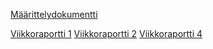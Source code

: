 [Määrittelydokumentti](https://github.com/ellenra/number-recognition-neural-network/blob/main/dokumentaatio/M%C3%A4%C3%A4rittelydokumentti.md)

[Viikkoraportti 1](https://github.com/ellenra/number-recognition-neural-network/blob/main/dokumentaatio/Viikkoraportti_1.md)
[Viikkoraportti 2](https://github.com/ellenra/number-recognition-neural-network/blob/main/dokumentaatio/Viikkoraportti_2.md)
[Viikkoraportti 4](https://github.com/ellenra/number-recognition-neural-network/blob/main/dokumentaatio/Viikkoraportti_4.md)
